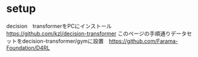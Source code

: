 # setup
decision　transformerをPCにインストール　https://github.com/kzl/decision-transformer
 このページの手順通りデータセットをdecision-transformer/gymに設置　https://github.com/Farama-Foundation/D4RL

